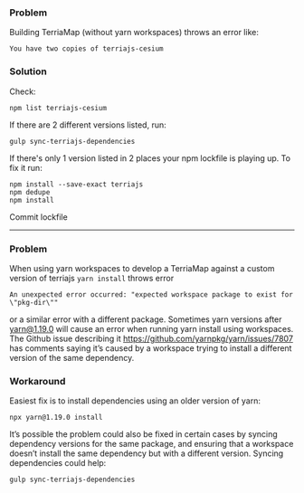 ### Problem

Building TerriaMap (without yarn workspaces) throws an error like:
```
You have two copies of terriajs-cesium
```

### Solution

Check:
```
npm list terriajs-cesium
```
If there are 2 different versions listed, run:
```
gulp sync-terriajs-dependencies
```
If there's only 1 version listed in 2 places your npm lockfile is playing up. To fix it run:
```
npm install --save-exact terriajs
npm dedupe
npm install
```
Commit lockfile

--------

### Problem

When using yarn workspaces to develop a TerriaMap against a custom version of terriajs `yarn install` throws error
```
An unexpected error occurred: "expected workspace package to exist for \"pkg-dir\""
```
or a similar error with a different package.
Sometimes yarn versions after yarn@1.19.0 will cause an error when running yarn install using workspaces. The Github issue describing it https://github.com/yarnpkg/yarn/issues/7807 has comments saying it’s caused by a workspace trying to install a different version of the same dependency.

### Workaround

Easiest fix is to install dependencies using an older version of yarn:
```
npx yarn@1.19.0 install
```
It’s possible the problem could also be fixed in certain cases by syncing dependency versions for the same package, and ensuring that a workspace doesn’t install the same dependency but with a different version. Syncing dependencies could help:
```
gulp sync-terriajs-dependencies
```
